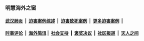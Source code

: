 
### 明慧海外之窗

####  [武汉肺炎](indexes/365.md?t=02100600) &nbsp;|&nbsp;  [迫害案例综述](indexes/328.md?t=02100600) &nbsp;|&nbsp; [迫害致死案例](indexes/277.md?t=02100600)  &nbsp;|&nbsp; [更多迫害案例](indexes/81.md?t=02100600)  &nbsp;|&nbsp; 
####  [时事评论](indexes/19.md?t=02100600) &nbsp;|&nbsp; [海外简讯](indexes/245.md?t=02100600)&nbsp;|&nbsp;  [社会支持](indexes/140.md?t=02100600) &nbsp;|&nbsp; [褒奖决议](indexes/282.md?t=02100600) &nbsp;|&nbsp; [社区报道](indexes/91.md?t=02100600)  &nbsp;|&nbsp; [天人之间](indexes/78.md?t=02100600) 

